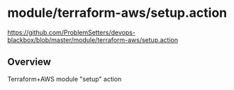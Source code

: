 # module/terraform-aws/setup.action

https://github.com/ProblemSetters/devops-blackbox/blob/master/module/terraform-aws/setup.action

## Overview

Terraform+AWS module "setup" action


